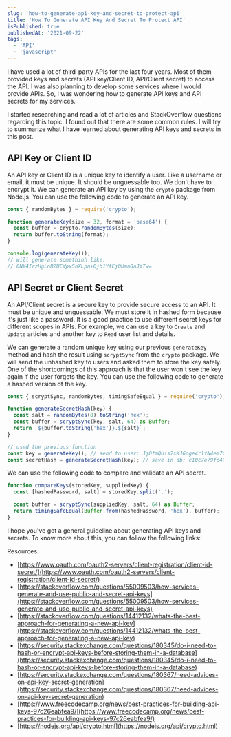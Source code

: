 ```yaml
---
slug: 'how-to-generate-api-key-and-secret-to-protect-api'
title: 'How To Generate API Key And Secret To Protect API'
isPublished: true
publishedAt: '2021-09-22'
tags:
  - 'API'
  - 'javascript'
---
```


I have used a lot of third-party APIs for the last four years. Most of them provided keys and secrets (API key/Client ID, API/Client secret) to access the API. I was also planning to develop some services where I would provide APIs. So, I was wondering how to generate API keys and API secrets for my services.

I started researching and read a lot of articles and StackOverflow questions regarding this topic. I found out that there are some common rules. I will try to summarize what I have learned about generating API keys and secrets in this post.

## API Key or Client ID

An API key or Client ID is a unique key to identify a user. Like a username or email, it must be unique. It should be unguessable too. We don't have to encrypt it. We can generate an API key by using the `crypto` package from Node.js. You can use the following code to generate an API key.

```javascript
const { randomBytes } = require('crypto');

function generateKey(size = 32, format = 'base64') {
  const buffer = crypto.randomBytes(size);
  return buffer.toString(format);
}

console.log(generateKey());
// will generate somethinh like:
// 0NY4IrzHgLnRZUCWpxSnXLpn+Qjb1YfEj0UmnQaJiTw=
```

## API Secret or Client Secret

An API/Client secret is a secure key to provide secure access to an API. It must be unique and unguessable. We must store it in hashed form because it's just like a password. It is a good practice to use different secret keys for different scopes in APIs. For example, we can use a key to `Create` and `Update` articles and another key to `Read` user list and details.

We can generate a random unique key using our previous `generateKey` method and hash the result using `scryptSync` from the `crypto` package. We will send the unhashed key to users and asked them to store the key safely. One of the shortcomings of this approach is that the user won't see the key again if the user forgets the key. You can use the following code to generate a hashed version of the key.

```javascript
const { scryptSync, randomBytes, timingSafeEqual } = require('crypto');

function generateSecretHash(key) {
  const salt = randomBytes(8).toString('hex');
  const buffer = scryptSync(key, salt, 64) as Buffer;
  return `${buffer.toString('hex')}.${salt}`;
}

// used the previous function
const key = generateKey(); // send to user: Jj0fmQUis7xKJ6oge4r1fN4em7xJ+hILrgubKlG6PLA=
const secretHash = generateSecretHash(key); // save in db: c10c7e79fc496144ee245d9dcbe52d9d3910c2a514af1cfe8afda9ea655815efed5bd2a793b31bf923fe47d212bab7896cd527c720849678077e34cdd6fec0a2.2f717b397644fdcc
```

We can use the following code to compare and validate an API secret.

```javascript
function compareKeys(storedKey, suppliedKey) {
  const [hashedPassword, salt] = storedKey.split('.');

  const buffer = scryptSync(suppliedKey, salt, 64) as Buffer;
  return timingSafeEqual(Buffer.from(hashedPassword, 'hex'), buffer);
}
```

I hope you've got a general guideline about generating API keys and secrets. To know more about this, you can follow the following links:

Resources:

- [https://www.oauth.com/oauth2-servers/client-registration/client-id-secret/](https://www.oauth.com/oauth2-servers/client-registration/client-id-secret/)
- [https://stackoverflow.com/questions/55009503/how-services-generate-and-use-public-and-secret-api-keys](https://stackoverflow.com/questions/55009503/how-services-generate-and-use-public-and-secret-api-keys)
- [https://stackoverflow.com/questions/14412132/whats-the-best-approach-for-generating-a-new-api-key](https://stackoverflow.com/questions/14412132/whats-the-best-approach-for-generating-a-new-api-key)
- [https://security.stackexchange.com/questions/180345/do-i-need-to-hash-or-encrypt-api-keys-before-storing-them-in-a-database](https://security.stackexchange.com/questions/180345/do-i-need-to-hash-or-encrypt-api-keys-before-storing-them-in-a-database)
- [https://security.stackexchange.com/questions/180367/need-advices-on-api-key-secret-generation](https://security.stackexchange.com/questions/180367/need-advices-on-api-key-secret-generation)
- [https://www.freecodecamp.org/news/best-practices-for-building-api-keys-97c26eabfea9/](https://www.freecodecamp.org/news/best-practices-for-building-api-keys-97c26eabfea9/)
- [https://nodejs.org/api/crypto.html](https://nodejs.org/api/crypto.html)
